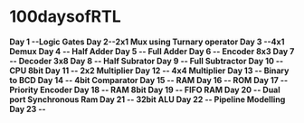 # 100daysofRTL

**Day 1 --Logic Gates
Day 2--2x1 Mux using Turnary operator
Day 3 --4x1 Demux
Day 4 -- Half Adder
Day 5 -- Full Adder
Day 6 -- Encoder 8x3
Day 7 -- Decoder 3x8
Day 8 -- Half Subrator
Day 9 -- Full Subtractor
Day 10 -- CPU 8bit
Day 11 -- 2x2 Multiplier
Day 12 -- 4x4 Multiplier
Day 13 -- Binary to BCD
Day 14 -- 4bit Comparator
Day 15 -- RAM
Day 16 -- ROM
Day 17 -- Priority Encoder
Day 18 -- RAM 8bit
Day 19 -- FIFO RAM
Day 20 -- Dual port Synchronous Ram 
Day 21 -- 32bit ALU 
Day 22 -- Pipeline Modelling
Day 23 --**
